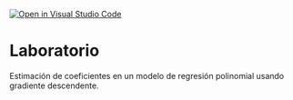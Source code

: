 [![Open in Visual Studio Code](https://classroom.github.com/assets/open-in-vscode-c66648af7eb3fe8bc4f294546bfd86ef473780cde1dea487d3c4ff354943c9ae.svg)](https://classroom.github.com/online_ide?assignment_repo_id=9037765&assignment_repo_type=AssignmentRepo)
# Laboratorio

Estimación de coeficientes en un modelo de regresión polinomial usando gradiente descendente.
